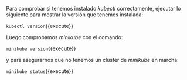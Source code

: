 Para comprobar si tenemos instalado _kubectl_ correctamente, ejecutar lo siguiente para mostrar la versión que tenemos instalada:

`kubectl version`{{execute}}

Luego comprobamos _minikube_ con el comando:

`minikube version`{{execute}}

y para asegurarnos que no tenemos un cluster de _minikube_ en marcha:

`minikube status`{{execute}}